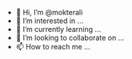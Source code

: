 - 👋 Hi, I’m @mokterali
- 👀 I’m interested in ...
- 🌱 I’m currently learning ...
- 💞️ I’m looking to collaborate on ...
- 📫 How to reach me ...

<!---
mokterali/mokterali is a ✨ special ✨ repository because its `README.md` (this file) appears on your GitHub profile.
You can click the Preview link to take a look at your changes.
--->
